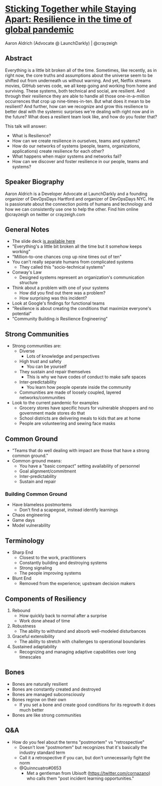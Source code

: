 # [Sticking Together while Staying Apart: Resilience in the time of global pandemic](https://desertedisland.club/agenda/#aaronaldrich)

Aaron Aldrich (Advocate @ LaunchDarkly) | @crayzeigh

## Abstract

Everything is a little bit broken all of the time. Sometimes, like recently, as in right now, the core truths and assumptions about the universe seem to be shifted out from underneath us without warning. And yet, Netflix streams movies, GitHub serves code, we all keep going and working from home and surviving. These systems, both technical and social, are resilient. And through their resilience they are able to handle all those one-in-a-million occurrences that crop up nine-times-in-ten. But what does it mean to be resilient? And further, how can we recognize and grow this resilience to better deal with the systemic surprises we're dealing with right now and in the future? What does a resilient team look like, and how do you foster that?

This talk will answer:

- What is Resilience?
- How can we create resilience in ourselves, teams and systems?
- How do our networks of systems (people, teams, organizations, applications) create resilience for each other?
- What happens when major systems and networks fail?
- How can we discover and foster resilience in our people, teams and systems?

## Speaker Biography

Aaron Aldrich is a Developer Advocate at LaunchDarkly and a founding organizer of DevOpsDays Hartford and organizer of DevOpsDays NYC. He is passionate about the connection points of humans and technology and how we can consistently use one to help the other. Find him online @crayzeigh on twitter or crayzeigh.com

## General Notes

- The slide deck [is available here](https://speaking.crayzeigh.com/KLBLgb/sticking-together-while-staying-apart-resilience-in-the-time-of-global-pandemic)
- "Everything's a little bit broken all the time but it somehow keeps working"
- "Million-to-one chances crop up nine times out of ten"
- You can't really separate humans from complicated systems
	- They called this "socio-technical systems"
- Conway's Law
	- Designed systems represent an organization's communication structure
- Think about a problem with one of your systems
	- How did you find out there was a problem?
	- How surprising was this incident?
- Look at Google's findings for functional teams
- "Resilience is about creating the conditions that maximize everyone's potential"
- "Community Building *is* Resilience Engineering"

## Strong Communities

- Strong communities are:
	- Diverse
		- Lots of knowledge and perspectives
	- High trust and safety
		- You can be yourself
	- They sustain and repair themselves
		- This is why we have codes of conduct to make safe spaces
	- Inter-predictability
		- You learn how people operate inside the community
	- Communities are made of loosely coupled, layered networks/communities
- Look to the current pandemic for examples
	- Grocery stores have specific hours for vulnerable shoppers and no government made stores do that
	- School districts are delivering meals to kids that are at home
	- People are volunteering and sewing face masks

## Common Ground

- "Teams that do well dealing with impact are those that have a strong common ground."
- Common ground means:
	- You have a "basic compact" setting availability of personnel
	- Goal alignment/commitment
	- Inter-predictability
	- Sustain and repair

### Building Common Ground

- Have blameless postmortems
	- Don't find a scapegoat, instead identify learnings
- Chaos engineering
- Game days
- Model vulnerability

## Terminology

- Sharp End
	- Closest to the work, practitioners
	- Constantly building and destroying systems
	- Strong signaling
	- The people improving systems
- Blunt End
	- Removed from the experience; upstream decision makers

## Components of Resiliency

1. Rebound
	- How quickly back to normal after a surprise
	- Work done ahead of time
1. Robustness
	- The ability to withstand and absorb well-modeled disturbances
1. Graceful extensibility
	- The ability to stretch with challenges to operational boundaries
1. Sustained adaptability
	- Recognizing and managing adaptive capabilities over long timescales

## Bones

- Bones are naturally resilient
- Bones are constantly created and destroyed
- Bones are managed subconsciously
- Bones regrow on their own
	- If you set a bone and create good conditions for its regrowth it does much better
- Bones are like strong communities

## Q&A

- How do you feel about the terms "postmortem" vs "retrospective"
	- Doesn't love "postmortem" but recognizes that it's basically the industry standard term
	- Call it a retrospective if you can, but don't unnecessarily fight the norm
	- @Quinncuatro#0653
		- Met a gentleman from Ubisoft (https://twitter.com/cornazano) who calls them "post incident learning opportunities."
